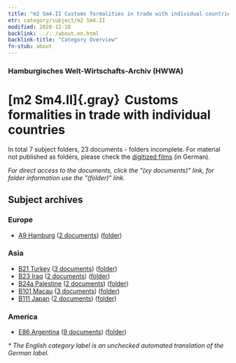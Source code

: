 ```yaml
---
title: "m2 Sm4.II Customs formalities in trade with individual countries"
etr: category/subject/m2 Sm4.II
modified: 2020-12-18
backlink: ../../about.en.html
backlink-title: "Category Overview"
fn-stub: about
---
```


### Hamburgisches Welt-Wirtschafts-Archiv (HWWA)
# [m2 Sm4.II]{.gray}&#8201; Customs formalities in trade with individual countries&#160; 





In total 7 subject folders, 23 documents - folders incomplete.
For material not published as folders, please check the [digitized films](/film/h1_sh) (in German).

_For direct access to the documents, click the "(xy documents)" link, for folder information use the "(folder)" link._

## Subject archives



### Europe

- [A9 Hamburg](../../../geo/about.en.html#A9) (<a href="https://dfg-viewer.de/show/?tx_dlf[id]=https://pm20.zbw.eu/mets/sh/1409xx/140905/1448xx/144859/public.mets.en.xml" target="_blank">2 documents</a>) ([folder](http://purl.org/pressemappe20/folder/sh/140905,144859))

### Asia

- [B21 Turkey](../../../geo/about.en.html#B21) (<a href="https://dfg-viewer.de/show/?tx_dlf[id]=https://pm20.zbw.eu/mets/sh/1411xx/141111/1448xx/144859/public.mets.en.xml" target="_blank">3 documents</a>) ([folder](http://purl.org/pressemappe20/folder/sh/141111,144859))
- [B23 Iraq](../../../geo/about.en.html#B23) (<a href="https://dfg-viewer.de/show/?tx_dlf[id]=https://pm20.zbw.eu/mets/sh/1411xx/141113/1448xx/144859/public.mets.en.xml" target="_blank">2 documents</a>) ([folder](http://purl.org/pressemappe20/folder/sh/141113,144859))
- [B24a Palestine](../../../geo/about.en.html#B24a) (<a href="https://dfg-viewer.de/show/?tx_dlf[id]=https://pm20.zbw.eu/mets/sh/1411xx/141115/1448xx/144859/public.mets.en.xml" target="_blank">2 documents</a>) ([folder](http://purl.org/pressemappe20/folder/sh/141115,144859))
- [B101 Macau](../../../geo/about.en.html#B101) (<a href="https://dfg-viewer.de/show/?tx_dlf[id]=https://pm20.zbw.eu/mets/sh/1412xx/141267/1448xx/144859/public.mets.en.xml" target="_blank">3 documents</a>) ([folder](http://purl.org/pressemappe20/folder/sh/141267,144859))
- [B111 Japan](../../../geo/about.en.html#B111) (<a href="https://dfg-viewer.de/show/?tx_dlf[id]=https://pm20.zbw.eu/mets/sh/1412xx/141272/1448xx/144859/public.mets.en.xml" target="_blank">2 documents</a>) ([folder](http://purl.org/pressemappe20/folder/sh/141272,144859))

### America

- [E86 Argentina](../../../geo/about.en.html#E86) (<a href="https://dfg-viewer.de/show/?tx_dlf[id]=https://pm20.zbw.eu/mets/sh/1416xx/141692/1448xx/144859/public.mets.en.xml" target="_blank">9 documents</a>) ([folder](http://purl.org/pressemappe20/folder/sh/141692,144859))


_* The English category label is an unchecked automated translation of the German label._

